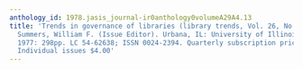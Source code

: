 ```yaml
---
anthology_id: 1978.jasis_journal-ir0anthology0volumeA29A4.13
title: 'Trends in governance of libraries (library trends, Vol. 26, No. 2, Fall, 1977).
  Summers, William F. (Issue Editor). Urbana, IL: University of Illinois Library School;
  1977: 298pp. LC 54-62638; ISSN 0024-2394. Quarterly subscription price $15.00/year.
  Individual issues $4.00'
---
```

